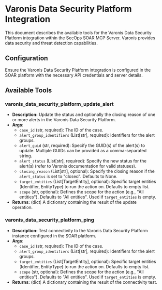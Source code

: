 # Varonis Data Security Platform Integration

This document describes the available tools for the Varonis Data Security Platform integration within the SecOps SOAR MCP Server. Varonis provides data security and threat detection capabilities.

## Configuration

Ensure the Varonis Data Security Platform integration is configured in the SOAR platform with the necessary API credentials and server details.

## Available Tools

### varonis_data_security_platform_update_alert
- **Description:** Update the status and optionally the closing reason of one or more alerts in the Varonis Data Security Platform.
- **Args:**
    - `case_id` (str, required): The ID of the case.
    - `alert_group_identifiers` (List[str], required): Identifiers for the alert groups.
    - `alert_guid` (str, required): Specify the GUID(s) of the alert(s) to update. Multiple GUIDs can be provided as a comma-separated string.
    - `alert_status` (List[str], required): Specify the new status for the alert(s) (refer to Varonis documentation for valid statuses).
    - `closing_reason` (List[str], optional): Specify the closing reason if the `alert_status` is set to "closed". Defaults to None.
    - `target_entities` (List[TargetEntity], optional): Specific target entities (Identifier, EntityType) to run the action on. Defaults to empty list.
    - `scope` (str, optional): Defines the scope for the action (e.g., "All entities"). Defaults to "All entities". Used if `target_entities` is empty.
- **Returns:** (dict) A dictionary containing the result of the update operation.

### varonis_data_security_platform_ping
- **Description:** Test connectivity to the Varonis Data Security Platform instance configured in the SOAR platform.
- **Args:**
    - `case_id` (str, required): The ID of the case.
    - `alert_group_identifiers` (List[str], required): Identifiers for the alert groups.
    - `target_entities` (List[TargetEntity], optional): Specific target entities (Identifier, EntityType) to run the action on. Defaults to empty list.
    - `scope` (str, optional): Defines the scope for the action (e.g., "All entities"). Defaults to "All entities". Used if `target_entities` is empty.
- **Returns:** (dict) A dictionary containing the result of the connectivity test.
